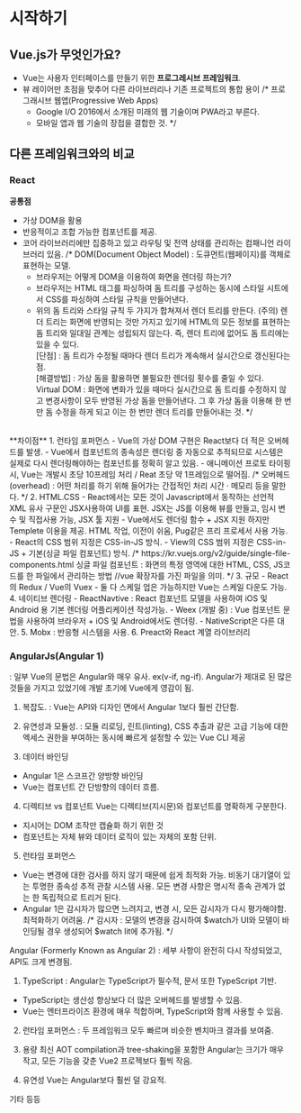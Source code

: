 # 시작하기

## Vue.js가 무엇인가요?
- Vue는 사용자 인터페이스를 만들기 위한 **프로그레시브 프레임워크**.
- 뷰 레이어만 초점을 맞추어 다른 라이브러리나 기존 프로젝트의 통합 용이
/* 
  프로그래시브 웹앱(Progressive Web Apps)
  - Google I/O 2016에서 소개된 미래의 웹 기술이며 PWA라고 부른다. 
  - 모바일 앱과 웹 기술의 장접을 결합한 것.
*/

## 다른 프레임워크와의 비교

### React
**공통점**
- 가상 DOM을 활용
- 반응적이고 조합 가능한 컴포넌트를 제공.
- 코어 라이브러리에만 집중하고 있고 라우팅 및 전역 상태를 관리하는 컴패니언 라이브러리 있음.
/*
  DOM(Document Object Model) : 도큐먼트(웹페이지)를 객체로 표현하는 모델.
  * 브라우저는 어떻게 DOM을 이용하여 화면을 렌더링 하는가?
  - 브라우저는 HTML 태그를 파싱하여 돔 트리를 구성하는 동시에 스타일 시트에서 CSS를 파싱하여 스타일 규칙을 만들어낸다.
  - 위의 돔 트리와 스타일 규칙 두 가지가 합쳐져서 렌더 트리를 만든다.
  (주의) 렌더 트리는 화면에 반영되는 것만 가지고 있기에 HTML의 모든 정보를 표현하는 돔 트리와 일대일 관계는 성립되지 않는다. 즉, 렌더 트리에 없어도 돔 트리에는 있을 수 있다.<br>
  [단점] : 돔 트리가 수정될 때마다 렌더 트리가 계속해서 실시간으로 갱신된다는 점.<br>
  [해결방법] : 가상 돔을 활용하면 불필요한 렌더링 횟수를 줄일 수 있다.<br>
  Virtual DOM : 화면에 변화가 있을 때마다 실시간으로 돔 트리를 수정하지 않고 변경사항이 모두 반영된 가상 돔을 만들어낸다. 그 후 가상 돔을 이용해 한 번만 돔 수정을 하게 되고 이는 한 번만 렌더 트리를 만들어내는 것.
*/

<br>
**차이점**
1. 런타임 포퍼먼스
- Vue의 가상 DOM 구현은 React보다 더 적은 오버헤드를 발생.
- Vue에서 컴포넌트의 종속성은 렌더링 중 자동으로 추적되므로 시스템은 실제로 다시 렌더링해야하는 컴포넌트를 정확히 알고 있음.
- 애니메이션 프로토 타이핑 시, Vue는 개발시 초당 10프레임 처리 / Reat 초당 약 1프레임으로 떨어짐.
/*
  오버헤드(overhead) : 어떤 처리를 하기 위해 들어가는 간접적인 처리 시간 · 메모리 등을 말한다.
*/
2. HTML.CSS
- React에서는 모든 것이 Javascript에서 동작하는 선언적 XML 유사 구문인 JSX사용하여 UI를 표현. JSX는 JS를 이용해 뷰를 만들고, 임시 변수 및 직접사용 가능, JSX 툴 지원
- Vue에서도 렌더링 함수 + JSX 지원 하지만 Templete 이용을 제공. HTML 작업, 이전이 쉬움, Pug같은 프리 프로세서 사용 가능.
- React의 CSS 범위 지정은 CSS-in-JS 방식. 
- View의 CSS 범위 지정은 CSS-in-JS + 기본(싱글 파일 컴포넌트) 방식.
/*
  https://kr.vuejs.org/v2/guide/single-file-components.html
  싱글 파일 컴포넌트 : 화면의 특정 영역에 대한 HTML, CSS, JS코드를 한 파일에서 관리하는 방법 //vue 확장자를 가진 파일을 의미.
*/
3. 규모
- React의 Redux / Vue의 Vuex
- 둘 다 스케일 업은 가능하지만 Vue는 스케일 다운도 가능.
4. 네이티브 렌더링
- ReactNavtive : React 컴포넌트 모델을 사용하여 iOS 및 Android 용 기본 렌더링 어플리케이션 작성가능.
- Weex (개발 중) : Vue 컴포넌트 문법을 사용하여 브라우저 + iOS 및 Android에서도 렌더링.
- NativeScript은 다른 대안.
5. Mobx
: 반응형 시스템을 사용. 
6. Preact와 React 계열 라이브러리


### AngularJs(Angular 1)
: 일부 Vue의 문법은 Angular와 매우 유사. ex(v-if, ng-if). Angular가 제대로 된 많은 것들을 가지고 있었기에 개발 초기에 Vue에게 영감이 됨.

1. 복잡도.
: Vue는 API와 디자인 면에서 Angular 1보다 훨씬 간단함.

2. 유연성과 모듈성.
: 모듈 리로딩, 린트(linting), CSS 추출과 같은 고급 기능에 대한 엑세스 권한을 부여하는 동시에 빠르게 설정할 수 있는 Vue CLI 제공

3. 데이터 바인딩
- Angular 1은 스코프간 양방향 바인딩
- Vue는 컴포넌트 간 단방향의 데이터 흐름.

4. 디렉티브 vs 컴포넌트 
Vue는 디렉티브(지시문)와 컴포넌트를 명확하게 구분한다.
- 지시어는 DOM 조작만 캡슐화 하기 위한 것
- 컴포넌트는 자체 뷰와 데이터 로직이 있는 자체의 포함 단위.

5. 런타임 포퍼먼스
- Vue는 변경에 대한 검사를 하지 않기 때문에 쉽게 최적화 가능. 비동기 대기열이 있는 투명한 종속성 추적 관찰 시스템 사용. 모든 변경 사항은 명시적 종속 관계가 없는 한 독립적으로 트리거 된다.
- Angular 1은 감시자가 많으면 느려지고, 변경 시, 모든 감시자가 다시 평가해야함. 최적화하기 어려움.
/*
  감시자 : 모델의 변경을 감시하여 $watch가 UI와 모델이 바인딩될 경우 생성되어 $watch lit에 추가됨.
*/


Angular (Formerly Known as Angular 2)
: 세부 사항이 완전히 다시 작성되었고, API도 크게 변경됨.

1. TypeScript
: Angular는 TypeScript가 필수적, 문서 또한 TypeScript 기반.
- TypeScript는 생산성 향상보다 더 많은 오버헤드를 발생할 수 있음.
- Vue는 엔터프라이즈 환경에 매우 적합하며, TypeScript와 함께 사용할 수 있음.

2. 런타임 포퍼먼스
: 두 프레임워크 모두 빠르며 비슷한 벤치마크 결과를 보여줌. 

3. 용량
최신 AOT compilation과 tree-shaking을 포함한 Angular는 크기가 매우 작고, 모든 기능을 갖춘 Vue2 프로젝보다 훨씩 작음.

4. 유연성 
Vue는 Angular보다 훨씬 덜 강요적.

기타 등등